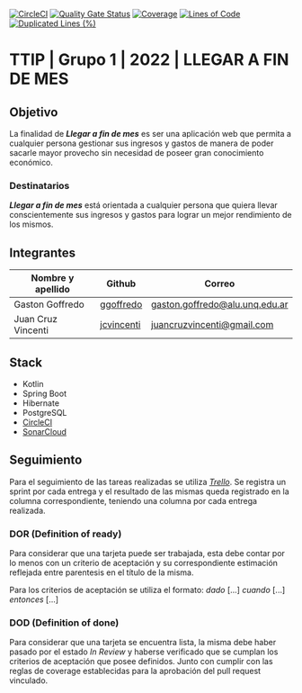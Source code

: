 [![CircleCI](https://circleci.com/gh/ggoffredo/TTIP-Grupo1-2s2022/tree/main.svg?style=svg)](https://circleci.com/gh/ggoffredo/TTIP-Grupo1-2s2022/tree/main)
[![Quality Gate Status](https://sonarcloud.io/api/project_badges/measure?project=ggoffredo_TTIP-Grupo1-2s2022&metric=alert_status)](https://sonarcloud.io/summary/new_code?id=ggoffredo_TTIP-Grupo1-2s2022)
[![Coverage](https://sonarcloud.io/api/project_badges/measure?project=ggoffredo_TTIP-Grupo1-2s2022&metric=coverage)](https://sonarcloud.io/api/project_badges/measure?project=ggoffredo_TTIP-Grupo1-2s2022&metric=coverage)
[![Lines of Code](https://sonarcloud.io/api/project_badges/measure?project=ggoffredo_TTIP-Grupo1-2s2022&metric=ncloc)](https://sonarcloud.io/api/project_badges/measure?project=ggoffredo_TTIP-Grupo1-2s2022&metric=ncloc)
[![Duplicated Lines (%)](https://sonarcloud.io/api/project_badges/measure?project=ggoffredo_TTIP-Grupo1-2s2022&metric=duplicated_lines_density)](https://sonarcloud.io/summary/new_code?id=ggoffredo_TTIP-Grupo1-2s2022)
# TTIP | Grupo 1 | 2022 | LLEGAR A FIN DE MES

## Objetivo
La finalidad de _**Llegar a fin de mes**_ es ser una aplicación web que permita a cualquier persona gestionar sus ingresos y gastos de manera de poder sacarle mayor provecho sin necesidad de poseer gran conocimiento económico.

### Destinatarios
_**Llegar a fin de mes**_ está orientada a cualquier persona que quiera llevar conscientemente sus ingresos y gastos para lograr un mejor rendimiento de los mismos.

## Integrantes

| Nombre y apellido  |                   Github                    |	          Correo            |
| ------------------ | ------------------------------------------- | ------------------------------ |
|  Gaston Goffredo   |  [ggoffredo](https://github.com/ggoffredo)  | gaston.goffredo@alu.unq.edu.ar |
| Juan Cruz Vincenti | [jcvincenti](https://github.com/jcvincenti) |   juancruzvincenti@gmail.com   |

## Stack
- Kotlin
- Spring Boot
- Hibernate
- PostgreSQL
- [CircleCI](https://app.circleci.com/pipelines/github/ggoffredo/TTIP-Grupo1-2s2022)
- [SonarCloud](https://sonarcloud.io/project/overview?id=ggoffredo_TTIP-Grupo1-2s2022)
 
## Seguimiento
Para el seguimiento de las tareas realizadas se utiliza _[Trello](https://trello.com/b/44vTWuF3/tip)_. Se registra un sprint por cada entrega y el resultado de las mismas queda registrado en la columna correspondiente, teniendo una columna por cada entrega realizada.

### DOR (Definition of ready)
Para considerar que una tarjeta puede ser trabajada, esta debe contar por lo menos con un criterio de aceptación y su correspondiente estimación reflejada entre parentesis en el título de la misma.

Para los criterios de aceptación se utiliza el formato: _dado_ [...] _cuando_ [...] _entonces_ [...]

### DOD (Definition of done)
Para considerar que una tarjeta se encuentra lista, la misma debe haber pasado por el estado _In Review_ y haberse verificado que se cumplan los criterios de aceptación que posee definidos. Junto con cumplir con las reglas de coverage establecidas para la aprobación del pull request vinculado.